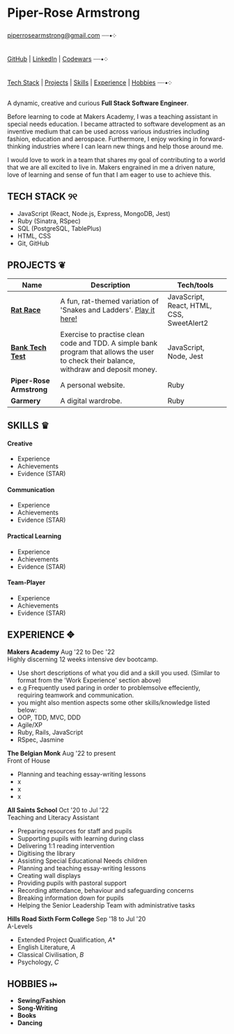 # Piper-Rose Armstrong #

piperrosearmstrong@gmail.com ┈┈•༶

[GitHub](https://github.com/piperrosearmstrong) | [LinkedIn](https://www.linkedin.com/in/piper-rose-armstrong-a20447265/) | [Codewars](https://www.codewars.com/users/piperrosearmstrong) ┈┈•༶

[Tech Stack](https://github.com/piperrosearmstrong/CV#tech-stack-%E0%AD%A8%E0%AD%A7) | [Projects](https://github.com/piperrosearmstrong/CV#projects-) | [Skills](https://github.com/piperrosearmstrong/CV#skills-) | [Experience](https://github.com/piperrosearmstrong/CV#experience-) | [Hobbies](https://github.com/piperrosearmstrong/CV#hobbies-) ┈┈•༶

A dynamic, creative and curious **Full Stack Software Engineer**. 

Before learning to code at Makers Academy, I was a teaching assistant in special needs education. I became attracted to software development as an inventive medium that can be used across various industries including fashion, education and aerospace. Furthermore, I enjoy working in forward-thinking industries where I can learn new things and help those around me. 

I would love to work in a team that shares my goal of contributing to a world that we are all excited to live in. Makers engrained in me a driven nature, love of learning and sense of fun that I am eager to use to achieve this.

## TECH STACK ୨୧

- JavaScript (React, Node.js, Express, MongoDB, Jest)
- Ruby (Sinatra, RSpec) 
- SQL (PostgreSQL, TablePlus)
- HTML, CSS 
- Git, GitHub

## PROJECTS ❦

| Name                         | Description       | Tech/tools        |
| ---------------------------- | ----------------- | ----------------- |
| **[Rat Race](https://github.com/Ollie-HB/rat-race)**                 | A fun, rat-themed variation of 'Snakes and Ladders'. [Play it here!](https://rat-race-boardgame.netlify.app/) | JavaScript, React, HTML, CSS, SweetAlert2 |
| **[Bank Tech Test](https://github.com/piperrosearmstrong/bank-tech-test)** | Exercise to practise clean code and TDD. A simple bank program that allows the user to check their balance, withdraw and deposit money. | JavaScript, Node, Jest |
| **Piper-Rose Armstrong**         | A personal website. | Ruby              |
| **Garmery**                  | A digital wardrobe. | Ruby              |

## SKILLS ♛

#### Creative

- Experience
- Achievements
- Evidence (STAR)

#### Communication

- Experience
- Achievements
- Evidence (STAR)

#### Practical Learning

- Experience
- Achievements
- Evidence (STAR)

#### Team-Player

- Experience
- Achievements
- Evidence (STAR)

## EXPERIENCE ✥

**Makers Academy** Aug '22 to Dec '22    
Highly discerning 12 weeks intensive dev bootcamp. 

- Use short descriptions of what you did and a skill you used. (Similar to format from the 'Work Experience' section above)
- e.g Frequently used paring in order to problemsolve effeciently, requiring teamwork and communication.
- you might also mention aspects some other skills/knowledge listed below: 
- OOP, TDD, MVC, DDD
- Agile/XP
- Ruby, Rails, JavaScript
- RSpec, Jasmine

**The Belgian Monk** Aug '22 to present    
Front of House

- Planning and teaching essay-writing lessons
- x
- x
- x

**All Saints School** Oct '20 to Jul '22    
Teaching and Literacy Assistant

- Preparing resources for staff and pupils
- Supporting pupils with learning during class
- Delivering 1:1 reading intervention
- Digitising the library
- Assisting Special Educational Needs children
- Planning and teaching essay-writing lessons
- Creating wall displays
- Providing pupils with pastoral support
- Recording attendance, behaviour and safeguarding concerns
- Breaking information down for pupils
- Helping the Senior Leadership Team with administrative tasks

**Hills Road Sixth Form College** Sep '18 to Jul '20    
A-Levels

- Extended Project Qualification, *A**
- English Literature, *A*
- Classical Civilisation, *B*
- Psychology, *C*

## HOBBIES ⤠

- **Sewing/Fashion**
- **Song-Writing**
- **Books**
- **Dancing**

